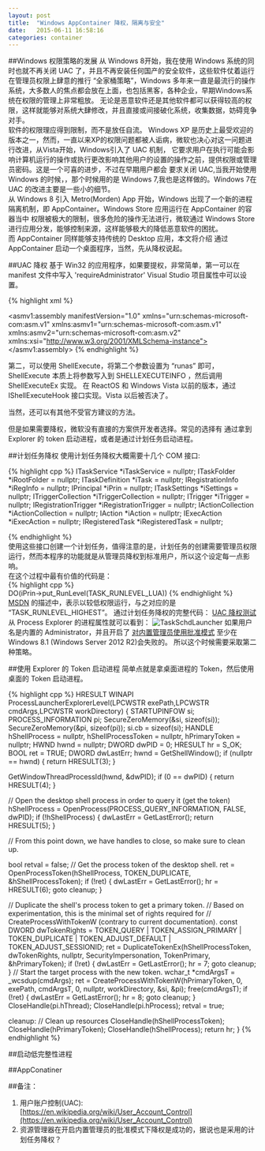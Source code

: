 ```yaml
---
layout: post
title:  "Windows AppContainer 降权，隔离与安全"
date:   2015-06-11 16:58:16
categories: container
---
```


##Windows 权限策略的发展
从 Windows 8开始，我在使用 Windows 系统的同时也就不再关闭 UAC 了，并且不再安装任何国产的安全软件，这些软件仗着运行在管理员权限上肆意的推行
“全家桶策略”，Windows 多年来一直是最流行的操作系统，大多数人的焦点都会放在上面，也包括黑客，各种企业，早期Windows系统在权限的管理上非常粗放。
无论是恶意软件还是其他软件都可以获得较高的权限，这样就能够对系统大肆修改，并且直接或间接破化系统，收集数据，妨碍竞争对手。   
软件的权限理应得到限制，而不是放任自流。
Windows XP 是历史上最受欢迎的版本之一，然而，一直以来XP的权限问题都被人诟病，微软也决心对这一问题进行改进，从Vista开始，Windows引入了 UAC 机制，
它要求用户在执行可能会影响计算机运行的操作或执行更改影响其他用户的设置的操作之前，提供权限或管理员‌密码。这是一个可喜的进步，不过在早期用户都会
要求关闭 UAC,当我开始使用 Windows 的时候，，那个时候用的是 Windows 7,我也是这样做的。Windows 7在 UAC 的改进主要是一些小的细节。    
从 Windows 8 引入 Metro(Morden) App 开始，Windows 出现了一个新的进程隔离机制，即 AppContainer。Windows Store 应用运行在 AppContainer 的容器当中
权限被极大的限制，很多危险的操作无法进行，微软通过 Windows Store 进行应用分发，能够控制来源，这样能够极大的降低恶意软件的困扰。   
而 AppContainer 同样能够支持传统的 Desktop 应用，本文将介绍 通过 AppContainer 启动一个桌面程序，当然，先从降权说起。

##UAC 降权
基于 Win32 的应用程序，如果要提权，非常简单，第一可以在 manifest 文件中写入 'requireAdministrator' Visual Studio 项目属性中可以设置。

{% highlight xml %}
<?xml version="1.0" encoding="utf-8"?>
<asmv1:assembly manifestVersion="1.0" xmlns="urn:schemas-microsoft-com:asm.v1" xmlns:asmv1="urn:schemas-microsoft-com:asm.v1" xmlns:asmv2="urn:schemas-microsoft-com:asm.v2" xmlns:xsi="http://www.w3.org/2001/XMLSchema-instance">
  <assemblyIdentity version="1.0.3.0" name="Force.Metro.Native.iBurnMgr.app"/>
 <trustInfo xmlns="urn:schemas-microsoft-com:asm.v2">
    <security>
      <requestedPrivileges xmlns="urn:schemas-microsoft-com:asm.v3">
        <requestedExecutionLevel level='requireAdministrator' uiAccess='false' />
      </requestedPrivileges>
    </security>
  </trustInfo>
</asmv1:assembly>
{% endhighlight %}
    
第二，可以使用 ShellExecute，将第二个参数设置为 “runas” 即可，ShellExecute 本质上将参数写入到 SHELLEXECUTEINFO ，然后调用 ShellExecuteEx 实现。
在 ReactOS 和 Windows Vista 以前的版本，通过 IShellExecuteHook 接口实现。Vista 以后被否决了。

当然，还可以有其他不受官方建议的方法。

但是如果需要降权，微软没有直接的方案供开发者选择。常见的选择有 通过拿到 Explorer 的 token 启动进程，或者是通过计划任务启动进程。

##计划任务降权
使用计划任务降权大概需要十几个 COM 接口:

{% highlight cpp %}
  ITaskService *iTaskService = nullptr;
  ITaskFolder *iRootFolder = nullptr;
  ITaskDefinition *iTask = nullptr;
  IRegistrationInfo *iRegInfo = nullptr;
  IPrincipal *iPrin = nullptr;
  ITaskSettings *iSettings = nullptr;
  ITriggerCollection *iTriggerCollection = nullptr;
  ITrigger *iTrigger = nullptr;
  IRegistrationTrigger *iRegistrationTrigger = nullptr;
  IActionCollection *iActionCollection = nullptr;
  IAction *iAction = nullptr;
  IExecAction *iExecAction = nullptr;
  IRegisteredTask *iRegisteredTask = nullptr;

{% endhighlight %}   
使用这些接口创建一个计划任务，值得注意的是，计划任务的创建需要管理员权限运行，然而本程序的功能就是从管理员降权到标准用户，所以这个设定每一点影响。  
在这个过程中最有价值的代码是：  
{% highlight cpp %}  
 DO(iPrin->put_RunLevel(TASK_RUNLEVEL_LUA))
{% endhighlight %}    
[MSDN](https://msdn.microsoft.com/en-us/library/windows/desktop/aa383572(v=vs.85).aspx) 的描述中，表示以较低权限运行，与之对应的是 “TASK_RUNLEVEL_HIGHEST”。 
通过计划任务降权的完整代码： [UAC 降权测试](https://github.com/fstudio/Phoenix/blob/master/test/Container/uacdown.cpp) 
从 Process Explorer 的进程属性就可以看到：
![TaskSchdLauncher](https://raw.githubusercontent.com/fstudio/Phoenix/master/doc/Container/Images/taskschdlauncher.png)
如果用户名是内置的 Administrator，并且开启了 [对内置管理员使用批准模式](https://technet.microsoft.com/zh-cn/library/dd834795.aspx) 至少在Windows 8.1 (Windows Server 2012 R2)会失败的。
所以这个时候需要采取第二种策略。

##使用 Explorer 的 Token 启动进程
简单点就是拿桌面进程的 Token，然后使用桌面的 Token 启动进程。

{% highlight cpp %}
HRESULT WINAPI ProcessLauncherExplorerLevel(LPCWSTR exePath,LPCWSTR cmdArgs,LPCWSTR workDirectory)
{
  STARTUPINFOW si;
  PROCESS_INFORMATION pi;
  SecureZeroMemory(&si, sizeof(si));
  SecureZeroMemory(&pi, sizeof(pi));
  si.cb = sizeof(si);
  HANDLE hShellProcess = nullptr, hShellProcessToken = nullptr,
  hPrimaryToken = nullptr;
  HWND hwnd = nullptr;
  DWORD dwPID = 0;
  HRESULT hr = S_OK;
  BOOL ret = TRUE;
  DWORD dwLastErr;
  hwnd = GetShellWindow();
  if (nullptr == hwnd) {
    return HRESULT(3);
  }

  GetWindowThreadProcessId(hwnd, &dwPID);
  if (0 == dwPID) {
    return HRESULT(4);
  }

  // Open the desktop shell process in order to query it (get the token)
  hShellProcess = OpenProcess(PROCESS_QUERY_INFORMATION, FALSE, dwPID);
  if (!hShellProcess) {
    dwLastErr = GetLastError();
    return HRESULT(5);
  }

  // From this point down, we have handles to close, so make sure to clean up.

  bool retval = false;
  // Get the process token of the desktop shell.
  ret = OpenProcessToken(hShellProcess, TOKEN_DUPLICATE, &hShellProcessToken);
  if (!ret) {
    dwLastErr = GetLastError();
    hr = HRESULT(6);
    goto cleanup;
  }

  // Duplicate the shell's process token to get a primary token.
  // Based on experimentation, this is the minimal set of rights required for
  // CreateProcessWithTokenW (contrary to current documentation).
  const DWORD dwTokenRights = TOKEN_QUERY | TOKEN_ASSIGN_PRIMARY |
                              TOKEN_DUPLICATE | TOKEN_ADJUST_DEFAULT |
                              TOKEN_ADJUST_SESSIONID;
  ret = DuplicateTokenEx(hShellProcessToken, dwTokenRights, nullptr,
                         SecurityImpersonation, TokenPrimary, &hPrimaryToken);
  if (!ret) {
    dwLastErr = GetLastError();
    hr = 7;
    goto cleanup;
  }
  // Start the target process with the new token.
  wchar_t *cmdArgsT = _wcsdup(cmdArgs);
  ret = CreateProcessWithTokenW(hPrimaryToken, 0, exePath, cmdArgsT, 0, nullptr,
                                workDirectory, &si, &pi);
  free(cmdArgsT);
  if (!ret) {
    dwLastErr = GetLastError();
    hr = 8;
    goto cleanup;
  }
  CloseHandle(pi.hThread);
  CloseHandle(pi.hProcess);
  retval = true;

cleanup:
  // Clean up resources
  CloseHandle(hShellProcessToken);
  CloseHandle(hPrimaryToken);
  CloseHandle(hShellProcess);
  return hr;
}
{% endhighlight %}

##启动低完整性进程


##AppConatiner





##备注：
1. 用户账户控制(UAC): [https://en.wikipedia.org/wiki/User_Account_Control](https://en.wikipedia.org/wiki/User_Account_Control)    
2. 资源管理器在开启内置管理员的批准模式下降权是成功的，据说也是采用的计划任务降权？      
